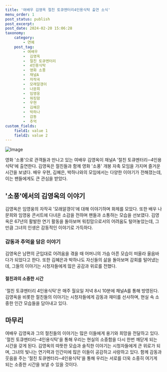 ```yaml
---
title: '여배우 김영옥 절친 토큐멘터리4인용식탁 출연 소식'
menu_order: 1
post_status: publish
post_excerpt: 
post_date: 2024-02-20 15:06:28
taxonomy:
    category:
        - 연예
    post_tag:
        - 여배우
        -  김영옥
        -  절친 토큐멘터리
        -  4인용식탁
        -  영화 소풍
        -  채널A
        -  자작곡
        -  모래알갱이
        -  나문희
        -  임영웅
        -  워킹맘
        -  우현
        -  김혜은
        -  박하나
        -  감동
        -  추억
custom_fields:
    field1: value 1
    field2: value 2
---
```


![Image](https://ssl.pstatic.net/mimgnews/image/076/2024/02/19/2024021901001262600173011_20240219154502552.jpg?type=w540)

영화 '소풍'으로 관객들과 만나고 있는 여배우 김영옥이 채널A '절친 토큐멘터리─4인용식탁'에 출연한다. 김영옥은 절친들과 함께 영화 '소풍' 개봉 자축 모임을 가지며 즐거운 시간을 보냈다. 배우 우현, 김혜은, 박하나와의 모임에서는 다양한 이야기가 전해졌는데, 이는 팬들에게도 큰 관심을 받았다.
## '소풍'에서의 김영옥의 이야기
김영옥은 임영웅의 자작곡 '모래알갱이'에 대해 이야기하며 화제를 모았다. 또한 배우 나문희와 임영웅 콘서트에 다녀온 소감을 전하며 팬들과 소통하는 모습을 선보였다. 김영옥은 67년의 활발한 연기 활동을 돌아보며 워킹맘으로서의 어려움도 털어놓았는데, 그만큼 그녀의 인생은 감동적인 이야기로 가득하다.
### 감동과 추억을 담은 이야기
김영옥은 남편의 군입대로 어려움을 겪을 때 어머니의 가슴 아픈 모습이 떠올라 울음바다가 되었다고 한다. 또한 김혜은과 박하나도 자신들의 삶을 돌아보며 감회를 털어냈는데, 그들의 이야기는 시청자들에게 많은 공감과 위로를 전했다.
#### 절친과의 소중한 시간
'절친 토큐멘터리 4인용식탁'은 매주 월요일 저녁 8시 10분에 채널A를 통해 방영된다. 김영옥을 비롯한 절친들의 이야기는 시청자들에게 감동과 재미를 선사하며, 현실 속 소중한 인간 모습들을 담아내고 있다.
## 마무리
여배우 김영옥과 그의 절친들의 이야기는 많은 이들에게 용기와 희망을 전달하고 있다. '절친 토큐멘터리─4인용식탁'을 통해 우리는 현실의 소중함을 다시 한번 깨닫게 되는 시간을 갖게 된다. 김영옥의 따뜻한 모습과 솔직한 이야기는 시청자들에게 큰 위로가 되며, 그녀의 빛나는 연기력과 인간미에 많은 이들이 공감하고 사랑하고 있다. 함께 감동과 웃음을 주는 '절친 토큐멘터리─4인용식탁'을 통해 우리는 서로를 더욱 소중히 여기게 되는 소중한 시간을 보낼 수 있을 것이다.
